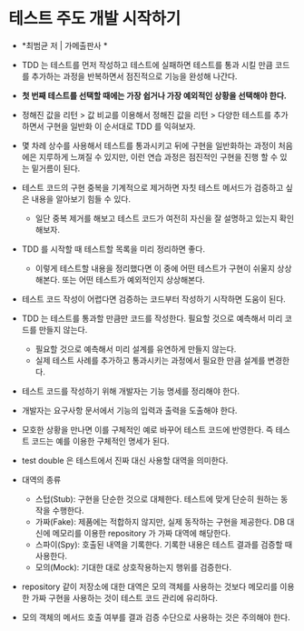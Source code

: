 # 테스트 주도 개발 시작하기

- *최범균 저 | 가메출판사 *

- TDD 는 테스트를 먼저 작성하고 테스트에 실패하면 테스트를 통과 시킬 만큼 코드를 추가하는 과정을 반복하면서 점진적으로 기능을 완성해 나간다.
- **첫 번째 테스트를 선택할 때에는 가장 쉽거나 가장 예외적인 상황을 선택해야 한다.**
- 정해진 값을 리턴 > 값 비교를 이용해서 정해진 값을 리턴 > 다양한 테스트를 추가하면서 구현을 일반화 이 순서대로 TDD 를 익혀보자.
- 몇 차례 상수를 사용해서 테스트를 통과시키고 뒤에 구현을 일반화하는 과정이 처음에은 지루하게 느껴질 수 있지만, 이런 연습 과정은 점진적인 구현을 진행 할 수 있는 밑거름이 된다.
- 테스트 코드의 구현 중복을 기계적으로 제거하면 자칫 테스트 메서드가 검증하고 싶은 내용을 알아보기 힘들 수 있다.
  - 일단 중복 제거를 해보고 테스트 코드가 여전히 자신을 잘 설명하고 있는지 확인해보자.
- TDD 를 시작할 때 테스트할 목록을 미리 정리하면 좋다. 
  - 이렇게 테스트할 내용을 정리했다면 이 중에 어떤 테스트가 구현이 쉬울지 상상해본다. 또는 어떤 테스트가 예외적인지 상상해본다.
- 테스트 코드 작성이 어렵다면 검증하는 코드부터 작성하기 시작하면 도움이 된다.
- TDD 는 테스트를 통과할 만큼만 코드를 작성한다. 필요할 것으로 예측해서 미리 코드를 만들지 않는다.
  - 필요할 것으로 예측해서 미리 설계를 유연하게 만들지 않는다.
  - 실제 테스트 사례를 추가하고 통과시키는 과정에서 필요한 만큼 설계를 변경한다.
- 테스트 코드를 작성하기 위해 개발자는 기능 명세를 정리해야 한다.
- 개발자는 요구사항 문서에서 기능의 입력과 출력을 도출해야 한다.
- 모호한 상황을 만나면 이를 구체적인 예로 바꾸어 테스트 코드에 반영한다. 즉 테스트 코드는 예를 이용한 구체적인 명세가 된다.
- test double 은 테스트에서 진짜 대신 사용할 대역을 의미한다.
- 대역의 종류
  - 스텁(Stub): 구현을 단순한 것으로 대체한다. 테스트에 맞게 단순히 원하는 동작을 수행한다.
  - 가짜(Fake): 제품에는 적합하지 않지만, 실제 동작하는 구현을 제공한다. DB 대신에 메모리를 이용한 repository 가 가짜 대역에 해당한다.
  - 스파이(Spy): 호출된 내역을 기록한다. 기록한 내용은 테스트 결과를 검증할 때 사용한다.
  - 모의(Mock): 기대한 대로 상호작용하는지 행위를 검증한다.
- repository 같이 저장소에 대한 대역은 모의 객체를 사용하는 것보다 메모리를 이용한 가짜 구현을 사용하는 것이 테스트 코드 관리에 유리하다.
- 모의 객체의 메서드 호출 여부를 결과 검증 수단으로 사용하는 것은 주의해야 한다.